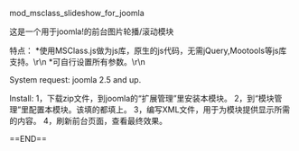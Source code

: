 mod_msclass_slideshow_for_joomla

这是一个用于joomla!的前台图片轮播/滚动模块

特点：
*使用MSClass.js做为js库，原生的js代码，无需jQuery,Mootools等js库支持。\r\n
*可自行设置所有参数。\r\n


System request: joomla 2.5 and up.

Install:
1，下载zip文件，到joomla的“扩展管理”里安装本模块。
2，到“模块管理”里配置本模块。该填的都填上。
3，编写XML文件，用于为模块提供显示所需的内容。
4，刷新前台页面，查看最终效果。




==END==
